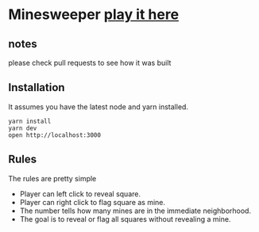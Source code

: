 # Minesweeper [play it here](https://minesweeper.space)

## notes
 please check pull requests to see how it was built

## Installation

It assumes you have the latest node and yarn installed.

```
yarn install
yarn dev
open http://localhost:3000
```

## Rules

The rules are pretty simple

* Player can left click to reveal square.
* Player can right click to flag square as mine.
* The number tells how many mines are in the immediate neighborhood.
* The goal is to reveal or flag all squares without revealing a mine.
